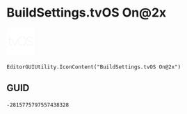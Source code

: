 # BuildSettings.tvOS On@2x
![](/img/BuildSettings.tvOS%20On@2x.png)

``` CSharp
EditorGUIUtility.IconContent("BuildSettings.tvOS On@2x")
```
## GUID
```
-2815775797557438328
```
